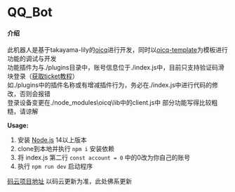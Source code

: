 # QQ_Bot

#### 介绍
此机器人是基于takayama-lily的[oicq](https://github.com/takayama-lily/oicq)进行开发，同时以[oicq-template](https://github.com/takayama-lily/oicq-template)为模板进行功能的调试与开发  
功能插件为与./plugins目录中，账号信息位于./index.js中，目前只支持验证码滑块登录（[获取ticket教程](http://t.csdn.cn/oAGrs)）  
如./plugins中的插件名称或有增减插件行为，务必在./index.js中进行代码的修改，否则会报错  
登录设备变更在./node_modules\oicq\lib中的client.js中
部分功能写得比较粗糙，请谅解  
  
  
**Usage:**

1. 安装 [Node.js](https://nodejs.org/) 14以上版本  
2. clone到本地并执行 `npm i` 安装依赖
3. 将 index.js 第二行 `const account = 0` 中的0改为你自己的账号
4. 执行 `npm run dev` 启动程序

[码云项目地址](https://gitee.com/clarlotte/qq_bot)
以码云更新为准，此处佛系更新


